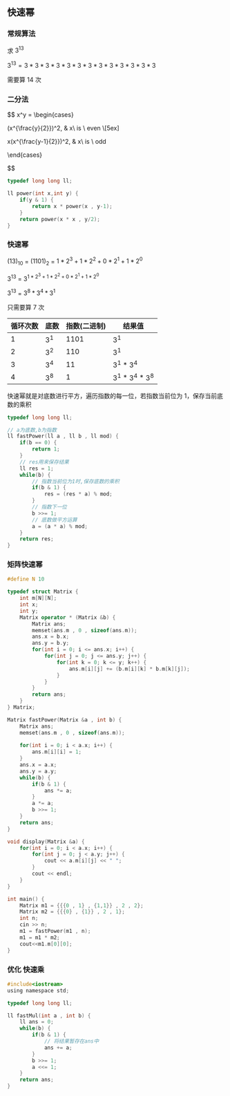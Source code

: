 <!--
 * @Description: 
 * @Version: 1.0
 * @Autor: DaLao
 * @Email: dalao_li@163.com
 * @Date: 2021-01-16 17:59:35
 * @LastEditors: dalao
 * @LastEditTime: 2022-04-04 00:13:08
-->

## 快速幂


### 常规算法

求 $3^{13}$

$3^{13}=3*3*3*3*3*3*3*3*3*3*3*3*3$

需要算 $14$ 次


### 二分法

$$
x^y = 
\begin{cases}

(x^{\frac{y}{2}})^2, & x\ is \ even \\[5ex]

x(x^{\frac{y-1}{2}})^2, & x\ is \ odd

\end{cases}

$$

```c
typedef long long ll;

ll power(int x,int y) {
    if(y & 1) {
        return x * power(x , y-1);
    }
    return power(x * x , y/2);
}
```


### 快速幂

$(13)_{10}$ = $(1101)_2$ = $1*2^3+1*2^2+0*2^1+1*2^0$

$3^{13}$ = $3^{1 * 2^3 +1 * 2^2 + 0 * 2^1 + 1 * 2^0}$

$3^{13}$ = $3^8*3^4*3^1$

只需要算 $7$ 次

| 循环次数 | 底数  | 指数(二进制) | 结果值                 |
| -------- | ----- | ------------ | ---------------------- |
| $1$      | $3^1$ | $1101$       | $3^1$                  |
| $2$      | $3^2$ | $110$        | $3^1$                  |
| $3$      | $3^4$ | $11$         | $3^1$ *  $3^4$         |
| $4$      | $3^8$ | $1$          | $3^1$ *  $3^4$ * $3^8$ |

快速幂就是对底数进行平方，遍历指数的每一位，若指数当前位为 1，保存当前底数的乘积

```c++
typedef long long ll;

// a为底数,b为指数
ll fastPower(ll a , ll b , ll mod) {
    if(b == 0) {
        return 1;
    }
    // res用来保存结果
    ll res = 1;
    while(b) {
        // 指数当前位为1时,保存底数的乘积
        if(b & 1) {
            res = (res * a) % mod;
        }
        // 指数下一位
        b >>= 1;
        // 底数做平方运算
        a = (a * a) % mod;
    }
    return res;
}
```

### 矩阵快速幂

```c++
#define N 10

typedef struct Matrix {
    int m[N][N];
    int x;
    int y;
    Matrix operator * (Matrix &b) {
        Matrix ans;
        memset(ans.m , 0 , sizeof(ans.m));
        ans.x = b.x;
        ans.y = b.y;
        for(int i = 0; i <= ans.x; i++) {
            for(int j = 0; j <= ans.y; j++) {
                for(int k = 0; k <= y; k++) {
                    ans.m[i][j] += (b.m[i][k] * b.m[k][j]);
                }
            }
        }
        return ans;
    }
} Matrix;

Matrix fastPower(Matrix &a , int b) {
    Matrix ans;
    memset(ans.m , 0 , sizeof(ans.m));
    
    for(int i = 0; i < a.x; i++) {
        ans.m[i][i] = 1;
    }
    ans.x = a.x;
    ans.y = a.y;
    while(b) {
        if(b & 1) {
            ans *= a;
        }
        a *= a;
        b >>= 1;
    }
    return ans;
}

void display(Matrix &a) {
    for(int i = 0; i < a.x; i++) {
        for(int j = 0; j < a.y; j++) {
            cout << a.m[i][j] << " ";
        }
        cout << endl;
    }
}

int main() {
    Matrix m1 = {{{0 , 1} , {1,1}} , 2 , 2};
    Matrix m2 = {{{0} , {1}} , 2 , 1};
    int n;
    cin >> n;
    m1 = fastPower(m1 , n);
    m1 = m1 * m2;
    cout<<m1.m[0][0];
}
```

### 优化 快速乘

```c
#include<iostream>
using namespace std;

typedef long long ll;

ll fastMul(int a , int b) {
    ll ans = 0;
    while(b) {
        if(b & 1) {
            // 将结果暂存在ans中 
            ans += a;
        } 
        b >>= 1; 
        a <<= 1;
    }
    return ans;
}
```